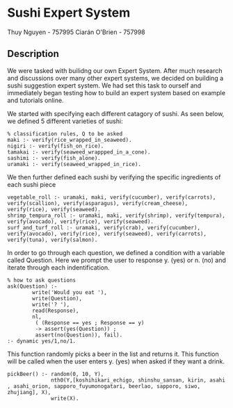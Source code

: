 # Sushi Expert System 

Thuy Nguyen - 757995
Ciarán O'Brien - 757998

## Description
We were tasked with builidng our own Expert System. After much research and discussions over many other expert systems, we decided on building a sushi suggestion expert system.
We had set this task to ourself and immediately began testing how to build an expert system based on example and tutorials online.

We started with specifying each different catagory of sushi.
As seen below, we defined 5 different varieties of sushi:
```
% classification rules, Q to be asked
maki :- verify(rice_wrapped_in_seaweed).
nigiri :- verify(fish_on_rice).
tamakai :- verify(seaweed_wrappped_in_a_cone).
sashimi :- verify(fish_alone).
uramaki :- verify(seaweed_wrapped_in_rice).
```
We then further defined each sushi by verifying the specific ingredients of each sushi piece
```
vegetable_roll :- uramaki, maki, verify(cucumber), verify(carrots), verify(scallion), verify(asparagus), verify(cream_cheese), verify(rice), verify(seaweed).
shrimp_tempura_roll :- uramaki, maki, verify(shrimp), verify(tempura), verify(avocado), verify(rice), verify(seaweed).
surf_and_turf_roll :- uramaki, verify(crab), verify(cucumber), verify(avocado), verify(rice), verify(seaweed), verify(carrots), verify(tuna), verify(salmon).
```
In order to go through each question, we defined a condition with a variable called Question.
Here we prompt the user to response y. (yes) or n. (no) and iterate through each indentification.
```
% how to ask questions
ask(Question) :-
        write('Would you eat '),
        write(Question),
        write('? '),
        read(Response),
        nl,
         ( (Response == yes ; Response == y)
         -> assert(yes(Question)) ;
         assert(no(Question)), fail).
:- dynamic yes/1,no/1.
```

This function randomly picks a beer in the list and returns it. This function will be called when the user enters y. (yes) when asked if they want a drink. 
```
pickBeer() :- random(0, 10, Y),
			  nth0(Y,[koshihikari_echigo, shinshu_sansan, kirin, asahi , asahi_orion, sapporo_fuyumonogatari, beerlao, sapporo, siwo, zhujiang], X),
		      write(X).                      
```
